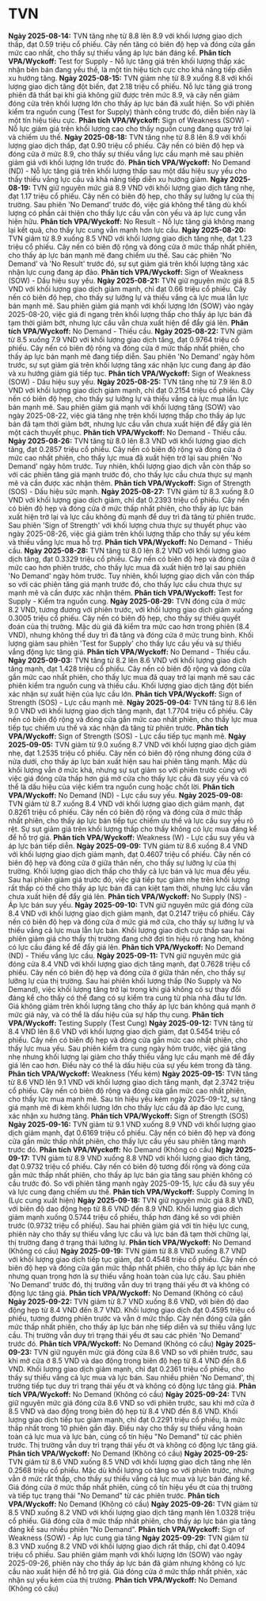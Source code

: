 # TVN

**Ngày 2025-08-14:** TVN tăng nhẹ từ 8.8 lên 8.9 với khối lượng giao dịch thấp, đạt 0.59 triệu cổ phiếu. Cây nến tăng có biên độ hẹp và đóng cửa gần mức cao nhất, cho thấy sự thiếu vắng áp lực bán đáng kể. **Phân tích VPA/Wyckoff:** Test for Supply - Nỗ lực tăng giá trên khối lượng thấp xác nhận bên bán đang yếu thế, là một tín hiệu tích cực cho khả năng tiếp diễn xu hướng tăng.
**Ngày 2025-08-15:** TVN giảm nhẹ từ 8.9 xuống 8.8 với khối lượng giao dịch tăng đột biến, đạt 2.18 triệu cổ phiếu. Nỗ lực tăng giá trong phiên đã thất bại khi giá không giữ được trên mức 8.9, và cây nến giảm đóng cửa trên khối lượng lớn cho thấy áp lực bán đã xuất hiện. So với phiên kiểm tra nguồn cung (Test for Supply) thành công trước đó, diễn biến này là một tín hiệu tiêu cực. **Phân tích VPA/Wyckoff:** Sign of Weakness (SOW) - Nỗ lực giảm giá trên khối lượng cao cho thấy nguồn cung đang quay trở lại và chiếm ưu thế.
**Ngày 2025-08-18:** TVN tăng nhẹ từ 8.8 lên 8.9 với khối lượng giao dịch thấp, đạt 0.90 triệu cổ phiếu. Cây nến có biên độ hẹp và đóng cửa ở mức 8.9, cho thấy sự thiếu vắng lực cầu mạnh mẽ sau phiên giảm giá với khối lượng lớn trước đó. **Phân tích VPA/Wyckoff:** No Demand (ND) - Nỗ lực tăng giá trên khối lượng thấp sau một dấu hiệu suy yếu cho thấy thiếu vắng lực cầu và khả năng tiếp diễn xu hướng giảm.
**Ngày 2025-08-19:** TVN giữ nguyên mức giá 8.9 VND với khối lượng giao dịch tăng nhẹ, đạt 1.17 triệu cổ phiếu. Cây nến có biên độ hẹp, cho thấy sự lưỡng lự của thị trường. Sau phiên 'No Demand' trước đó, việc giá không thể tăng dù khối lượng có phần cải thiện cho thấy lực cầu vẫn còn yếu và áp lực cung vẫn hiện hữu. **Phân tích VPA/Wyckoff:** No Result - Nỗ lực tăng giá không mang lại kết quả, cho thấy lực cung vẫn mạnh hơn lực cầu.
**Ngày 2025-08-20:** TVN giảm từ 8.9 xuống 8.5 VND với khối lượng giao dịch tăng nhẹ, đạt 1.23 triệu cổ phiếu. Cây nến có biên độ rộng và đóng cửa ở mức thấp nhất phiên, cho thấy áp lực bán mạnh mẽ đang chiếm ưu thế. Sau các phiên 'No Demand' và 'No Result' trước đó, sự sụt giảm giá trên khối lượng tăng xác nhận lực cung đang áp đảo. **Phân tích VPA/Wyckoff:** Sign of Weakness (SOW) - Dấu hiệu suy yếu.
**Ngày 2025-08-21:** TVN giữ nguyên mức giá 8.5 VND với khối lượng giao dịch giảm mạnh, chỉ đạt 0.66 triệu cổ phiếu. Cây nến có biên độ hẹp, cho thấy sự lưỡng lự và thiếu vắng cả lực mua lẫn lực bán mạnh mẽ. Sau phiên giảm giá mạnh với khối lượng lớn (SOW) vào ngày 2025-08-20, việc giá đi ngang trên khối lượng thấp cho thấy áp lực bán đã tạm thời giảm bớt, nhưng lực cầu vẫn chưa xuất hiện để đẩy giá lên. **Phân tích VPA/Wyckoff:** No Demand - Thiếu cầu.
**Ngày 2025-08-22:** TVN giảm từ 8.5 xuống 7.9 VND với khối lượng giao dịch tăng, đạt 0.9764 triệu cổ phiếu. Cây nến có biên độ rộng và đóng cửa ở mức thấp nhất phiên, cho thấy áp lực bán mạnh mẽ đang tiếp diễn. Sau phiên 'No Demand' ngày hôm trước, sự sụt giảm giá trên khối lượng tăng xác nhận lực cung đang áp đảo và xu hướng giảm giá tiếp tục. **Phân tích VPA/Wyckoff:** Sign of Weakness (SOW) - Dấu hiệu suy yếu.
**Ngày 2025-08-25:** TVN tăng nhẹ từ 7.9 lên 8.0 VND với khối lượng giao dịch giảm mạnh, chỉ đạt 0.2154 triệu cổ phiếu. Cây nến có biên độ hẹp, cho thấy sự lưỡng lự và thiếu vắng cả lực mua lẫn lực bán mạnh mẽ. Sau phiên giảm giá mạnh với khối lượng tăng (SOW) vào ngày 2025-08-22, việc giá tăng nhẹ trên khối lượng thấp cho thấy áp lực bán đã tạm thời giảm bớt, nhưng lực cầu vẫn chưa xuất hiện để đẩy giá lên một cách thuyết phục. **Phân tích VPA/Wyckoff:** No Demand - Thiếu cầu.
**Ngày 2025-08-26:** TVN tăng từ 8.0 lên 8.3 VND với khối lượng giao dịch tăng, đạt 0.2857 triệu cổ phiếu. Cây nến có biên độ rộng và đóng cửa ở mức cao nhất phiên, cho thấy lực mua đã xuất hiện trở lại sau phiên 'No Demand' ngày hôm trước. Tuy nhiên, khối lượng giao dịch vẫn còn thấp so với các phiên tăng giá mạnh trước đó, cho thấy lực cầu chưa thực sự mạnh mẽ và cần được xác nhận thêm. **Phân tích VPA/Wyckoff:** Sign of Strength (SOS) - Dấu hiệu sức mạnh.
**Ngày 2025-08-27:** TVN giảm từ 8.3 xuống 8.0 VND với khối lượng giao dịch giảm, chỉ đạt 0.2393 triệu cổ phiếu. Cây nến có biên độ hẹp và đóng cửa ở mức thấp nhất phiên, cho thấy áp lực bán xuất hiện trở lại và lực cầu không đủ mạnh để duy trì đà tăng từ phiên trước. Sau phiên 'Sign of Strength' với khối lượng chưa thực sự thuyết phục vào ngày 2025-08-26, việc giá giảm trên khối lượng thấp cho thấy sự yếu kém và thiếu vắng lực mua hỗ trợ. **Phân tích VPA/Wyckoff:** No Demand - Thiếu cầu.
**Ngày 2025-08-28:** TVN tăng từ 8.0 lên 8.2 VND với khối lượng giao dịch tăng, đạt 0.3329 triệu cổ phiếu. Cây nến có biên độ hẹp và đóng cửa ở mức cao hơn phiên trước, cho thấy lực mua đã xuất hiện trở lại sau phiên 'No Demand' ngày hôm trước. Tuy nhiên, khối lượng giao dịch vẫn còn thấp so với các phiên tăng giá mạnh trước đó, cho thấy lực cầu chưa thực sự mạnh mẽ và cần được xác nhận thêm. **Phân tích VPA/Wyckoff:** Test for Supply - Kiểm tra nguồn cung.
**Ngày 2025-08-29:** TVN đóng cửa ở mức 8.2 VND, tương đương với phiên trước, với khối lượng giao dịch giảm xuống 0.3005 triệu cổ phiếu. Cây nến có biên độ hẹp, cho thấy sự thiếu quyết đoán của thị trường. Mặc dù giá đã kiểm tra mức cao hơn trong phiên (8.4 VND), nhưng không thể duy trì đà tăng và đóng cửa ở mức trung bình. Khối lượng giảm sau phiên 'Test for Supply' cho thấy lực cầu yếu và sự thiếu vắng động lực tăng giá. **Phân tích VPA/Wyckoff:** No Demand - Thiếu cầu.
**Ngày 2025-09-03:** TVN tăng từ 8.2 lên 8.6 VND với khối lượng giao dịch tăng mạnh, đạt 1.428 triệu cổ phiếu. Cây nến có biên độ rộng và đóng cửa gần mức cao nhất phiên, cho thấy lực mua đã quay trở lại mạnh mẽ sau các phiên kiểm tra nguồn cung và thiếu cầu. Khối lượng giao dịch tăng đột biến xác nhận sự xuất hiện của lực cầu lớn. **Phân tích VPA/Wyckoff:** Sign of Strength (SOS) - Lực cầu mạnh mẽ.
**Ngày 2025-09-04:** TVN tăng từ 8.6 lên 9.0 VND với khối lượng giao dịch tăng mạnh, đạt 1.7704 triệu cổ phiếu. Cây nến có biên độ rộng và đóng cửa gần mức cao nhất phiên, cho thấy lực mua tiếp tục chiếm ưu thế và xác nhận đà tăng từ phiên trước. **Phân tích VPA/Wyckoff:** Sign of Strength (SOS) - Lực cầu tiếp tục mạnh mẽ.
**Ngày 2025-09-05:** TVN giảm từ 9.0 xuống 8.7 VND với khối lượng giao dịch giảm nhẹ, đạt 1.2535 triệu cổ phiếu. Cây nến có biên độ rộng nhưng đóng cửa ở nửa dưới, cho thấy áp lực bán xuất hiện sau hai phiên tăng mạnh. Mặc dù khối lượng vẫn ở mức khá, nhưng sự sụt giảm so với phiên trước cùng với việc giá đóng cửa thấp hơn giá mở cửa cho thấy lực cầu đã suy yếu và có thể là dấu hiệu của việc kiểm tra nguồn cung hoặc chốt lời. **Phân tích VPA/Wyckoff:** No Demand (ND) - Lực cầu suy yếu.
**Ngày 2025-09-08:** TVN giảm từ 8.7 xuống 8.4 VND với khối lượng giao dịch giảm mạnh, đạt 0.8261 triệu cổ phiếu. Cây nến có biên độ rộng và đóng cửa ở mức thấp nhất phiên, cho thấy áp lực bán tiếp tục chiếm ưu thế và lực cầu suy yếu rõ rệt. Sự sụt giảm giá trên khối lượng thấp cho thấy không có lực mua đáng kể để hỗ trợ giá. **Phân tích VPA/Wyckoff:** Weakness (W) - Lực cầu suy yếu và áp lực bán tiếp diễn.
**Ngày 2025-09-09:** TVN giảm từ 8.6 xuống 8.4 VND với khối lượng giao dịch giảm mạnh, đạt 0.4607 triệu cổ phiếu. Cây nến có biên độ hẹp và đóng cửa ở giữa thân nến, cho thấy sự lưỡng lự của thị trường. Khối lượng giao dịch thấp cho thấy cả lực bán và lực mua đều yếu. Sau hai phiên giảm giá trước đó, việc giá tiếp tục giảm nhẹ trên khối lượng rất thấp có thể cho thấy áp lực bán đã cạn kiệt tạm thời, nhưng lực cầu vẫn chưa xuất hiện để đẩy giá lên. **Phân tích VPA/Wyckoff:** No Supply (NS) - Áp lực bán suy yếu.
**Ngày 2025-09-10:** TVN giữ nguyên mức giá đóng cửa 8.4 VND với khối lượng giao dịch giảm mạnh, đạt 0.2147 triệu cổ phiếu. Cây nến có biên độ hẹp và đóng cửa ở mức giá mở cửa, cho thấy sự lưỡng lự và thiếu vắng cả lực mua lẫn lực bán. Khối lượng giao dịch cực thấp sau hai phiên giảm giá cho thấy thị trường đang chờ đợi tín hiệu rõ ràng hơn, không có lực cầu đáng kể để đẩy giá lên. **Phân tích VPA/Wyckoff:** No Demand (ND) - Thiếu vắng lực cầu.
**Ngày 2025-09-11:** TVN giữ nguyên mức giá đóng cửa 8.4 VND với khối lượng giao dịch tăng mạnh, đạt 0.7628 triệu cổ phiếu. Cây nến có biên độ hẹp và đóng cửa ở giữa thân nến, cho thấy sự lưỡng lự của thị trường. Sau hai phiên khối lượng thấp (No Supply và No Demand), việc khối lượng tăng trở lại trong khi giá không có sự thay đổi đáng kể cho thấy có thể đang có sự kiểm tra cung từ phía nhà đầu tư lớn. Giá không giảm trên khối lượng tăng cho thấy áp lực bán không quá mạnh ở mức giá này, và có thể là dấu hiệu của sự hấp thụ cung. **Phân tích VPA/Wyckoff:** Testing Supply (Test Cung)
**Ngày 2025-09-12:** TVN tăng từ 8.4 VND lên 8.6 VND với khối lượng giao dịch giảm, đạt 0.5454 triệu cổ phiếu. Cây nến có biên độ hẹp và đóng cửa gần mức cao nhất phiên, cho thấy lực mua yếu. Sau phiên kiểm tra cung ngày hôm trước, việc giá tăng nhẹ nhưng khối lượng lại giảm cho thấy thiếu vắng lực cầu mạnh mẽ để đẩy giá lên cao hơn. Điều này có thể là dấu hiệu của sự yếu kém trong đà tăng. **Phân tích VPA/Wyckoff:** Weakness (Yếu kém)
**Ngày 2025-09-15:** TVN tăng từ 8.6 VND lên 9.1 VND với khối lượng giao dịch tăng mạnh, đạt 2.3742 triệu cổ phiếu. Cây nến có biên độ rộng và đóng cửa gần mức cao nhất phiên, cho thấy lực mua mạnh mẽ. Sau tín hiệu yếu kém ngày 2025-09-12, sự tăng giá mạnh mẽ đi kèm khối lượng lớn cho thấy lực cầu đã áp đảo lực cung, xác nhận xu hướng tăng. **Phân tích VPA/Wyckoff:** Sign of Strength (SOS)
**Ngày 2025-09-16:** TVN giảm từ 9.1 VND xuống 8.9 VND với khối lượng giao dịch giảm mạnh, đạt 0.6169 triệu cổ phiếu. Cây nến có biên độ hẹp và đóng cửa gần mức thấp nhất phiên, cho thấy lực cầu yếu sau phiên tăng mạnh trước đó. **Phân tích VPA/Wyckoff:** No Demand (Không có cầu)
**Ngày 2025-09-17:** TVN giảm từ 8.9 VND xuống 8.8 VND với khối lượng giao dịch tăng, đạt 0.9732 triệu cổ phiếu. Cây nến có biên độ tương đối rộng và đóng cửa gần mức thấp nhất phiên, cho thấy áp lực bán gia tăng sau phiên không có cầu trước đó. So với phiên tăng mạnh ngày 2025-09-15, lực cầu đã suy yếu và lực cung đang chiếm ưu thế. **Phân tích VPA/Wyckoff:** Supply Coming In (Lực cung xuất hiện)
**Ngày 2025-09-18:** TVN giữ nguyên mức giá 8.8 VND, với biên độ dao động hẹp từ 8.6 VND đến 8.9 VND. Khối lượng giao dịch giảm mạnh xuống 0.5744 triệu cổ phiếu, thấp hơn đáng kể so với phiên trước (0.9732 triệu cổ phiếu). Sau hai phiên giảm giá với tín hiệu lực cung, phiên này cho thấy sự thiếu vắng lực cầu và lực bán đã tạm thời chững lại, thị trường đang ở trạng thái lưỡng lự. **Phân tích VPA/Wyckoff:** No Demand (Không có cầu)
**Ngày 2025-09-19:** TVN giảm từ 8.8 VND xuống 8.7 VND với khối lượng giao dịch tiếp tục giảm, đạt 0.4548 triệu cổ phiếu. Cây nến có biên độ hẹp và đóng cửa gần mức thấp nhất phiên, cho thấy áp lực bán nhẹ nhưng quan trọng hơn là sự thiếu vắng hoàn toàn của lực cầu. Sau phiên 'No Demand' trước đó, thị trường vẫn duy trì trạng thái yếu ớt và không có động lực tăng giá. **Phân tích VPA/Wyckoff:** No Demand (Không có cầu)
**Ngày 2025-09-22:** TVN giảm từ 8.7 VND xuống 8.6 VND, với biên độ dao động hẹp từ 8.4 VND đến 8.7 VND. Khối lượng giao dịch đạt 0.4595 triệu cổ phiếu, tương đương phiên trước và vẫn ở mức thấp. Cây nến đóng cửa gần mức thấp nhất phiên, cho thấy áp lực bán nhẹ tiếp diễn và sự thiếu vắng lực cầu. Thị trường vẫn duy trì trạng thái yếu ớt sau các phiên 'No Demand' trước đó. **Phân tích VPA/Wyckoff:** No Demand (Không có cầu)
**Ngày 2025-09-23:** TVN giữ nguyên mức giá đóng cửa 8.6 VND so với phiên trước, sau khi mở cửa ở 8.5 VND và dao động trong biên độ hẹp từ 8.4 VND đến 8.6 VND. Khối lượng giao dịch giảm mạnh, chỉ đạt 0.2361 triệu cổ phiếu, cho thấy sự thiếu vắng cả lực mua và lực bán. Sau nhiều phiên 'No Demand', thị trường tiếp tục duy trì trạng thái yếu ớt và không có động lực tăng giá. **Phân tích VPA/Wyckoff:** No Demand (Không có cầu)
**Ngày 2025-09-24:** TVN giữ nguyên mức giá đóng cửa 8.6 VND so với phiên trước, sau khi mở cửa ở 8.5 VND và dao động trong biên độ hẹp từ 8.4 VND đến 8.6 VND. Khối lượng giao dịch tiếp tục giảm mạnh, chỉ đạt 0.2291 triệu cổ phiếu, là mức thấp nhất trong 10 phiên gần đây. Điều này cho thấy sự thiếu vắng hoàn toàn cả lực mua và lực bán, củng cố tín hiệu "No Demand" từ các phiên trước. Thị trường vẫn duy trì trạng thái yếu ớt và không có động lực tăng giá. **Phân tích VPA/Wyckoff:** No Demand (Không có cầu)
**Ngày 2025-09-25:** TVN giảm từ 8.6 VND xuống 8.5 VND với khối lượng giao dịch tăng nhẹ lên 0.2568 triệu cổ phiếu. Mặc dù khối lượng có tăng so với phiên trước, nhưng vẫn ở mức rất thấp, cho thấy sự thiếu vắng cả lực mua và lực bán đáng kể. Giá đóng cửa ở mức thấp nhất phiên, củng cố tín hiệu yếu ớt của thị trường và tiếp tục trạng thái "No Demand" từ các phiên trước. **Phân tích VPA/Wyckoff:** No Demand (Không có cầu)
**Ngày 2025-09-26:** TVN giảm từ 8.5 VND xuống 8.2 VND với khối lượng giao dịch tăng mạnh lên 1.0328 triệu cổ phiếu. Giá đóng cửa ở mức thấp nhất phiên, cho thấy áp lực bán gia tăng đáng kể sau nhiều phiên "No Demand". **Phân tích VPA/Wyckoff:** Sign of Weakness (SOW) - Áp lực cung gia tăng
**Ngày 2025-09-29:** TVN giảm từ 8.3 VND xuống 8.2 VND với khối lượng giao dịch rất thấp, chỉ đạt 0.4094 triệu cổ phiếu. Sau phiên giảm mạnh với khối lượng lớn (SOW) vào ngày 2025-09-26, phiên này cho thấy áp lực bán đã giảm nhưng không có lực cầu nào xuất hiện để hỗ trợ giá. Giá đóng cửa ở mức thấp nhất phiên, xác nhận sự yếu kém của thị trường. **Phân tích VPA/Wyckoff:** No Demand (Không có cầu)
